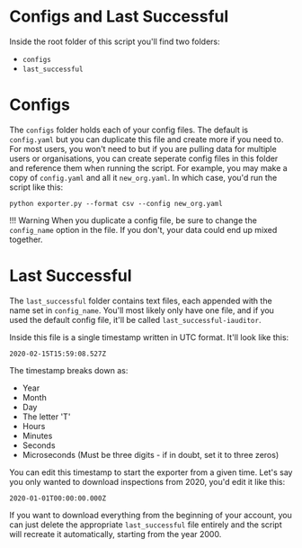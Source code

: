 # Configs and Last Successful

Inside the root folder of this script you'll find two folders:

* `configs`
* `last_successful`

# Configs
The `configs` folder holds each of your config files. The default is `config.yaml` but you can duplicate this file and create more if you need to. For most users, you won't need to but if you are pulling data for multiple users or organisations, you can create seperate config files in this folder and reference them when running the script. For example, you may make a copy of `config.yaml` and all it `new_org.yaml`. In which case, you'd run the script like this:

`python exporter.py --format csv --config new_org.yaml`

!!! Warning
    When you duplicate a config file, be sure to change the `config_name` option in the file. If you don't, your data could end up mixed together. 

# Last Successful
The `last_successful` folder contains text files, each appended with the name set in `config_name`. You'll most likely only have one file, and if you used the default config file, it'll be called `last_successful-iauditor`.

Inside this file is a single timestamp written in UTC format. It'll look like this: 

`2020-02-15T15:59:08.527Z`

The timestamp breaks down as:

* Year
* Month
* Day
* The letter 'T'
* Hours
* Minutes
* Seconds
* Microseconds (Must be three digits - if in doubt, set it to three zeros)

You can edit this timestamp to start the exporter from a given time. Let's say you only wanted to download inspections from 2020, you'd edit it like this:

`2020-01-01T00:00:00.000Z`

If you want to download everything from the beginning of your account, you can just delete the appropriate `last_successful` file entirely and the script will recreate it automatically, starting from the year 2000. 